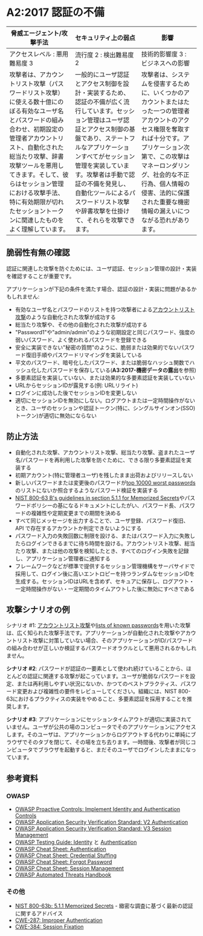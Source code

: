 # A2:2017 認証の不備

| 脅威エージェント/攻撃手法 | セキュリティ上の弱点           | 影響               |
| -- | -- | -- |
| アクセスレベル : 悪用難易度 3 | 流行度 2 : 検出難易度 2 | 技術的影響度 3 : ビジネスへの影響 |
| 攻撃者は、アカウントリスト攻撃（パスワードリスト攻撃）に使える数十億にのぼる有効なユーザ名とパスワードの組み合わせ、初期設定の管理者アカウントリスト、自動化された総当たり攻撃、辞書攻撃ツールを悪用してきます。そして、彼らはセッション管理における攻撃手法、特に有効期限が切れたセッショントークンに関連したものをよく理解しています。 | 一般的にユーザ認証とアクセス制御を設計・実装するため、認証の不備が広く流行しています。セッション管理はユーザ認証とアクセス制御の基盤であり、ステートフルなアプリケーションすべてがセッション管理を実装しています。攻撃者は手動で認証の不備を発見し、自動化ツールによるパスワードリスト攻撃や辞書攻撃を仕掛けて、それらを攻撃できます。 | 攻撃者は、システムを侵害するために、いくつかのアカウントまたはたった一つの管理者アカウントのアクセス権限を奪取すれば十分です。アプリケーション次第で、この攻撃はマネーロンダリング、社会的な不正行為、個人情報の侵害、法的に保護された重要な機密情報の漏えいにつながる恐れがあります。 |

## 脆弱性有無の確認

認証に関連した攻撃を防ぐためには、ユーザ認証、セッション管理の設計・実装を確認することが重要です。

アプリケーションが下記の条件を満たす場合、認証の設計・実装に問題があるかもしれません:

* 有効なユーザ名とパスワードのリストを持つ攻撃者による[アカウントリスト攻撃](https://www.owasp.org/index.php/Credential_stuffing)のような自動化された攻撃が成功する
* 総当たり攻撃や、その他の自動化された攻撃が成功する
* "Password1"や"admin/admin"のような初期設定と同じパスワード、強度の弱いパスワード、よく使われるパスワードを登録できる
* 安全に実装できない"秘密の質問"のように、脆弱または効果的でないパスワード復旧手順やパスワードリマインダを実装している
* 平文のパスワード、暗号化したパスワード、または脆弱なハッシュ関数でハッシュ化したパスワードを保存している(**A3:2017-機密データの露出**を参照)
* 多要素認証を実装していない、または効果的な多要素認証を実装していない
* URLからセッションIDが露見する(例: URLリライト)
* ログインに成功した後でセッションIDを変更しない
* 適切にセッションIDを無効にしない。ログアウトまたは一定時間操作がないとき、ユーザのセッションや認証トークン(特に、シングルサインオン(SSO)トークン)が適切に無効にならない

## 防止方法

* 自動化された攻撃、アカウントリスト攻撃、総当たり攻撃、盗まれたユーザ名/パスワードを再利用した攻撃を防ぐために、できる限り多要素認証を実装する
* 初期アカウント(特に管理者ユーザ)を残したまま出荷およびリリースしない
* 新しいパスワードまたは変更後のパスワードが[top 10000 worst passwords](https://github.com/danielmiessler/SecLists/tree/master/Passwords)のリストにないか照合するようなパスワード検証を実装する
* [NIST 800-63 B's guidelines in section 5.1.1 for Memorized Secrets](https://pages.nist.gov/800-63-3/sp800-63b.html#memsecret)やパスワードポリシーの基になるドキュメントにしたがい、パスワード長、パスワードの複雑性や定期変更までの期間を決める
* すべて同じメッセージを出力することで、ユーザ登録、パスワード復旧、API で存在するアカウントか判定できないようにする
* パスワード入力の失敗回数に制限を設ける、またはパスワード入力に失敗したらログインできるまでに待ち時間を設ける。アカウントリスト攻撃、総当たり攻撃、または他の攻撃を検知したとき、すべてのログイン失敗を記録し、アプリケーション管理者に通知する
* フレームワークなどが標準で提供するセッション管理機構をサーバサイドで採用して、ログイン後に高いエントロピーを持つランダムなセッションIDを生成する。セッションIDはURLを含めず、セキュアに保存し、ログアウト・一定時間操作がない・一定期間のタイムアウトした後に無効にすべきである

## 攻撃シナリオの例

シナリオ #1: [アカウントリスト攻撃](https://www.owasp.org/index.php/Credential_stuffing)や[lists of known passwords](https://github.com/danielmiessler/SecLists)を用いた攻撃は、広く知られた攻撃手法です。アプリケーションが自動化された攻撃やアカウントリスト攻撃に対策していない場合、そのアプリケーションがID/パスワードの組み合わせが正しいか検証するパスワードオラクルとして悪用されるかもしれません。

**シナリオ #2**: パスワードが認証の一要素として使われ続けていることから、ほとんどの認証に関連する攻撃が起こっています。ユーザが脆弱なパスワードを設定、または再利用しやすい状況にないか、かつてのベストプラクティス、パスワード変更および複雑性の要件をレビューしてください。組織には、NIST 800-63におけるプラクティスの実装をやめること、多要素認証を採用することを推奨します。

**シナリオ #3**: アプリケーションにセッションタイムアウトが適切に実装されていません。ユーザが公共の場のコンピュータでそのアプリケーションにアクセスします。そのユーザは、アプリケーションからログアウトする代わりに単純にブラウザでそのタブを閉じて、その場を立ち去ります。一時間後、攻撃者が同じコンピュータでブラウザを起動すると、まだそのユーザでログインしたままになっています。

## 参考資料

### OWASP

* [OWASP Proactive Controls: Implement Identity and Authentication Controls](https://www.owasp.org/index.php/OWASP_Proactive_Controls#5:_Implement_Identity_and_Authentication_Controls)
* [OWASP Application Security Verification Standard: V2 Authentication](https://www.owasp.org/index.php/Category:OWASP_Application_Security_Verification_Standard_Project#tab=Home)
* [OWASP Application Security Verification Standard: V3 Session Management](https://www.owasp.org/index.php/Category:OWASP_Application_Security_Verification_Standard_Project#tab=Home)
* [OWASP Testing Guide: Identity](https://www.owasp.org/index.php/Testing_Identity_Management)
 と [Authentication](https://www.owasp.org/index.php/Testing_for_authentication)
* [OWASP Cheat Sheet: Authentication](https://www.owasp.org/index.php/Authentication_Cheat_Sheet)
* [OWASP Cheat Sheet: Credential Stuffing](https://www.owasp.org/index.php/Credential_Stuffing_Prevention_Cheat_Sheet)
* [OWASP Cheat Sheet: Forgot Password](https://www.owasp.org/index.php/Forgot_Password_Cheat_Sheet)
* [OWASP Cheat Sheet: Session Management](https://www.owasp.org/index.php/Session_Management_Cheat_Sheet)
* [OWASP Automated Threats Handbook](https://www.owasp.org/index.php/OWASP_Automated_Threats_to_Web_Applications)

### その他

* [NIST 800-63b: 5.1.1 Memorized Secrets](https://pages.nist.gov/800-63-3/sp800-63b.html#memsecret) - 緻密な調査に基づく最新の認証に関するアドバイス
* [CWE-287: Improper Authentication](https://cwe.mitre.org/data/definitions/287.html)
* [CWE-384: Session Fixation](https://cwe.mitre.org/data/definitions/384.html)
